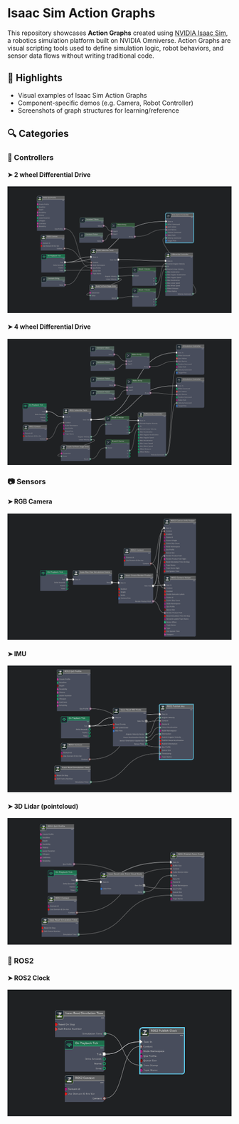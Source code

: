 # Isaac Sim Action Graphs

This repository showcases **Action Graphs** created using [NVIDIA Isaac Sim](https://developer.nvidia.com/isaac-sim), a robotics simulation platform built on NVIDIA Omniverse. Action Graphs are visual scripting tools used to define simulation logic, robot behaviors, and sensor data flows without writing traditional code.


## 🌟 Highlights

- Visual examples of Isaac Sim Action Graphs
- Component-specific demos (e.g. Camera, Robot Controller)
- Screenshots of graph structures for learning/reference

## 🔍 Categories

### 🔧 Controllers

#### ➤ 2 wheel Differential Drive
![image](docs/2-wheel-differential-drive-ag.png)

#### ➤ 4 wheel Differential Drive
![image](docs/4-wheel-differential-drive-ag.png)

### 📷 Sensors

#### ➤ RGB Camera 
![image](docs/rgb-camera-ag.png)

#### ➤ IMU 
![image](docs/imu-ag.png)

#### ➤ 3D Lidar (pointcloud) 
![image](docs/3D-lidar-point-cloud-ag.png)

### 🔧 ROS2

#### ➤ ROS2 Clock
![image](docs/ros2-clock-ag.png)
